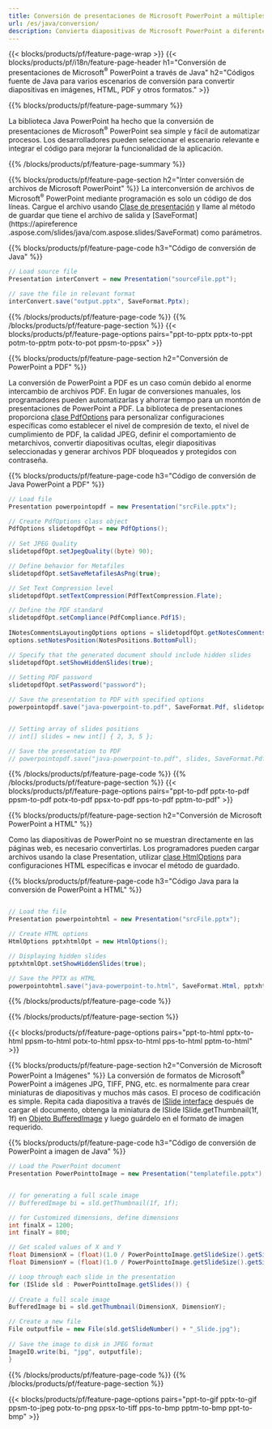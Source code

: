 ```yaml
---
title: Conversión de presentaciones de Microsoft PowerPoint a múltiples archivos usando Java
url: /es/java/conversion/
description: Convierta diapositivas de Microsoft PowerPoint a diferentes archivos, incluidos HTML, PDF y formatos de imagen dentro de aplicaciones basadas en Java.
---
```


{{< blocks/products/pf/feature-page-wrap >}}
{{< blocks/products/pf/i18n/feature-page-header h1="Conversión de presentaciones de Microsoft<sup>®</sup> PowerPoint a través de Java" h2="Códigos fuente de Java para varios escenarios de conversión para convertir diapositivas en imágenes, HTML, PDF y otros formatos." >}}

{{% blocks/products/pf/feature-page-summary %}}

La biblioteca Java PowerPoint ha hecho que la conversión de presentaciones de Microsoft<sup>®</sup> PowerPoint sea simple y fácil de automatizar procesos. Los desarrolladores pueden seleccionar el escenario relevante e integrar el código para mejorar la funcionalidad de la aplicación. 

{{% /blocks/products/pf/feature-page-summary  %}}

{{% blocks/products/pf/feature-page-section  h2="Inter conversión de archivos de Microsoft PowerPoint" %}}
La interconversión de archivos de Microsoft<sup>®</sup> PowerPoint mediante programación es solo un código de dos líneas. Cargue el archivo usando [Clase de presentación](https://apireference.aspose.com/slides/java/com.aspose.slides/Presentation) y llame al método de guardar que tiene el archivo de salida y [SaveFormat](https://apireference .aspose.com/slides/java/com.aspose.slides/SaveFormat) como parámetros.

{{% blocks/products/pf/feature-page-code h3="Código de conversión de Java" %}}

```cs
// Load source file
Presentation interConvert = new Presentation("sourceFile.ppt");

// save the file in relevant format
interConvert.save("output.pptx", SaveFormat.Pptx);   
```
{{% /blocks/products/pf/feature-page-code  %}}
{{% /blocks/products/pf/feature-page-section %}}
{{< blocks/products/pf/feature-page-options pairs="ppt-to-pptx pptx-to-ppt potm-to-pptm potx-to-pot ppsm-to-ppsx" >}}


{{% blocks/products/pf/feature-page-section  h2="Conversión de PowerPoint a PDF" %}}

La conversión de PowerPoint a PDF es un caso común debido al enorme intercambio de archivos PDF. En lugar de conversiones manuales, los programadores pueden automatizarlas y ahorrar tiempo para un montón de presentaciones de PowerPoint a PDF. La biblioteca de presentaciones proporciona [clase PdfOptions](https://apireference.aspose.com/java/slides/com.aspose.slides/PdfOptions) para personalizar configuraciones específicas como establecer el nivel de compresión de texto, el nivel de cumplimiento de PDF, la calidad JPEG, definir el comportamiento de metarchivos, convertir diapositivas ocultas, elegir diapositivas seleccionadas y generar archivos PDF bloqueados y protegidos con contraseña.

{{% blocks/products/pf/feature-page-code h3="Código de conversión de Java PowerPoint a PDF" %}}

```cs
// Load file
Presentation powerpointopdf = new Presentation("srcFile.pptx");

// Create PdfOptions class object
PdfOptions slidetopdfOpt = new PdfOptions();
               
// Set JPEG Quality
slidetopdfOpt.setJpegQuality((byte) 90);

// Define behavior for Metafiles
slidetopdfOpt.setSaveMetafilesAsPng(true);

// Set Text Compression level
slidetopdfOpt.setTextCompression(PdfTextCompression.Flate);

// Define the PDF standard
slidetopdfOpt.setCompliance(PdfCompliance.Pdf15);
              
INotesCommentsLayoutingOptions options = slidetopdfOpt.getNotesCommentsLayouting();
options.setNotesPosition(NotesPositions.BottomFull);

// Specify that the generated document should include hidden slides
slidetopdfOpt.setShowHiddenSlides(true);
	
// Setting PDF password
slidetopdfOpt.setPassword("password");	

// Save the presentation to PDF with specified options
powerpointopdf.save("java-powerpoint-to.pdf", SaveFormat.Pdf, slidetopdfOpt);


// Setting array of slides positions
// int[] slides = new int[] { 2, 3, 5 };

// Save the presentation to PDF
// powerpointopdf.save("java-powerpoint-to.pdf", slides, SaveFormat.Pdf);

```
{{% /blocks/products/pf/feature-page-code  %}}
{{% /blocks/products/pf/feature-page-section %}}
{{< blocks/products/pf/feature-page-options pairs="ppt-to-pdf pptx-to-pdf ppsm-to-pdf potx-to-pdf ppsx-to-pdf pps-to-pdf pptm-to-pdf" >}}


{{% blocks/products/pf/feature-page-section  h2="Conversión de Microsoft PowerPoint a HTML" %}}

Como las diapositivas de PowerPoint no se muestran directamente en las páginas web, es necesario convertirlas. Los programadores pueden cargar archivos usando la clase Presentation, utilizar [clase HtmlOptions](https://apireference.aspose.com/slides/java/com.aspose.slides/HtmlOptions) para configuraciones HTML específicas e invocar el método de guardado.

{{% blocks/products/pf/feature-page-code h3="Código Java para la conversión de PowerPoint a HTML" %}}

```cs

// Load the file
Presentation powerpointohtml = new Presentation("srcFile.pptx");

// Create HTML options
HtmlOptions pptxhtmlOpt = new HtmlOptions();

// Displaying hidden slides
pptxhtmlOpt.setShowHiddenSlides(true);

// Save the PPTX as HTML
powerpointohtml.save("java-powerpoint-to.html", SaveFormat.Html, pptxhtmlOpt); 

```
{{% /blocks/products/pf/feature-page-code %}}

{{% /blocks/products/pf/feature-page-section %}}

{{< blocks/products/pf/feature-page-options pairs="ppt-to-html pptx-to-html ppsm-to-html potx-to-html ppsx-to-html pps-to-html pptm-to-html" >}}

{{% blocks/products/pf/feature-page-section  h2="Conversión de Microsoft PowerPoint a Imágenes" %}}
La conversión de formatos de Microsoft<sup>®</sup> PowerPoint a imágenes JPG, TIFF, PNG, etc. es normalmente para crear miniaturas de diapositivas y muchos más casos. El proceso de codificación es simple. Repita cada diapositiva a través de [ISlide interface](https://apireference.aspose.com/slides/java/com.aspose.slides/ISlide) después de cargar el documento, obtenga la miniatura de ISlide ISlide.getThumbnail(1f, 1f) en [Objeto BufferedImage](https://docs.oracle.com/javase/7/docs/api/java/awt/image/BufferedImage.html) y luego guárdelo en el formato de imagen requerido. 

{{% blocks/products/pf/feature-page-code h3="Código de conversión de PowerPoint a imagen de Java" %}}
```cs
// Load the PowerPoint document
Presentation PowerPointtoImage = new Presentation("templatefile.pptx");


// for generating a full scale image
// BufferedImage bi = sld.getThumbnail(1f, 1f);

// for Customized dimensions, define dimensions
int finalX = 1200;
int finalY = 800;

// Get scaled values of X and Y
float DimensionX = (float)(1.0 / PowerPointtoImage.getSlideSize().getSize().getWidth()) * finalX;
float DimensionY = (float)(1.0 / PowerPointtoImage.getSlideSize().getSize().getHeight()) * finalY;

// Loop through each slide in the presentation
for (ISlide sld : PowerPointtoImage.getSlides()) {
	
// Create a full scale image
BufferedImage bi = sld.getThumbnail(DimensionX, DimensionY);

// Create a new file
File outputfile = new File(sld.getSlideNumber() + "_Slide.jpg");
	
// Save the image to disk in JPEG format
ImageIO.write(bi, "jpg", outputfile);
}
```
{{% /blocks/products/pf/feature-page-code %}}
{{% /blocks/products/pf/feature-page-section %}}

{{< blocks/products/pf/feature-page-options pairs="ppt-to-gif pptx-to-gif ppsm-to-jpeg potx-to-png ppsx-to-tiff pps-to-bmp pptm-to-bmp ppt-to-bmp" >}}
